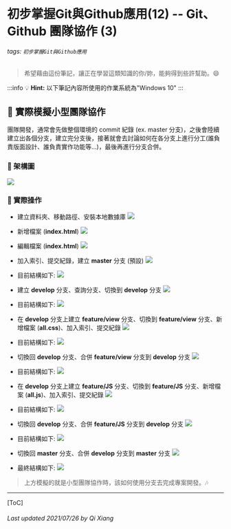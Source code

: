 # 初步掌握Git與Github應用(12) -- Git、Github 團隊協作 (3)

###### tags: `初步掌握Git與Github應用`

> 希望藉由這份筆記，讓正在學習這類知識的你/妳，能夠得到些許幫助。:smile: 

:::info
:bulb: **Hint:** 以下筆記內容所使用的作業系統為"Windows 10"
::: 

## :memo: 實際模擬小型團隊協作

團隊開發，通常會先做整個環境的 commit 紀錄 (ex. master 分支)，之後會陸續建立出各個分支，建立完分支後，接著就會去討論如何在各分支上進行分工(誰負責版面設計、誰負責實作功能等...)，最後再進行分支合併。

### :mag_right: 架構圖

![](https://i.imgur.com/bDzC8zj.png)

### :triangular_flag_on_post: 實際操作

* 建立資料夾、移動路徑、安裝本地數據庫
![](https://i.imgur.com/RqNrn5h.png)

* 新增檔案 (**index.html**)
![](https://i.imgur.com/L3qTUOK.png)

* 編輯檔案 (**index.html**)
![](https://i.imgur.com/WqhcFjj.png)

* 加入索引、提交紀錄，建立 **master** 分支 (預設)
![](https://i.imgur.com/zQhwul5.png)

* 目前結構如下: 
![](https://i.imgur.com/5NxCqWc.png)

* 建立 **develop** 分支、查詢分支、切換到 **develop** 分支
![](https://i.imgur.com/SkYw68M.png)

* 目前結構如下:
![](https://i.imgur.com/VidvMQE.png)

* 在 **develop** 分支上建立 **feature/view** 分支、切換到 **feature/view** 分支、新增檔案 (**all.css**)、加入索引、提交紀錄
![](https://i.imgur.com/CMHiSXu.png)

* 目前結構如下:
![](https://i.imgur.com/mFPdNiP.png)

* 切換回 **develop** 分支、合併 **feature/view** 分支到 **develop** 分支
![](https://i.imgur.com/GTxpU4E.png)

* 目前結構如下:
![](https://i.imgur.com/8IrjpHl.png)

* 在 **develop** 分支上建立 **feature/JS** 分支、切換到 **feature/JS** 分支、新增檔案 (**all.js**)、加入索引、提交紀錄
![](https://i.imgur.com/L0kD7TA.png)

* 目前結構如下:
![](https://i.imgur.com/iSCuMl7.png)

* 切換回 **develop** 分支、合併 **feature/JS** 分支到 **develop** 分支
![](https://i.imgur.com/QUd4RW1.png)

* 目前結構如下:
![](https://i.imgur.com/W4vGewI.png)

* 切換回 **master** 分支、合併 **develop** 分支到 **master** 分支
![](https://i.imgur.com/ezeDLB7.png)

* 最終結構如下:
![](https://i.imgur.com/bDzC8zj.png)

> 上方模擬的就是小型團隊協作時，該如何使用分支去完成專案開發。:notes:

---

[ToC]

###### Last updated 2021/07/26 by Qi Xiang

